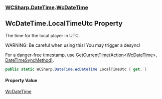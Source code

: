### [WCSharp.DateTime](WCSharp.DateTime.md 'WCSharp.DateTime').[WcDateTime](WCSharp.DateTime.WcDateTime.md 'WCSharp.DateTime.WcDateTime')

## WcDateTime.LocalTimeUtc Property

The time for the local player in UTC.  
  
WARNING: Be careful when using this! You may trigger a desync!  
  
For a danger-free timestamp, use [GetCurrentTime(Action&lt;WcDateTime&gt;, DateTimeSyncMethod)](WCSharp.DateTime.WcDateTime.GetCurrentTime(System.Action_WCSharp.DateTime.WcDateTime_,WCSharp.DateTime.DateTimeSyncMethod).md 'WCSharp.DateTime.WcDateTime.GetCurrentTime(System.Action<WCSharp.DateTime.WcDateTime>, WCSharp.DateTime.DateTimeSyncMethod)').

```csharp
public static WCSharp.DateTime.WcDateTime LocalTimeUtc { get; }
```

#### Property Value
[WcDateTime](WCSharp.DateTime.WcDateTime.md 'WCSharp.DateTime.WcDateTime')